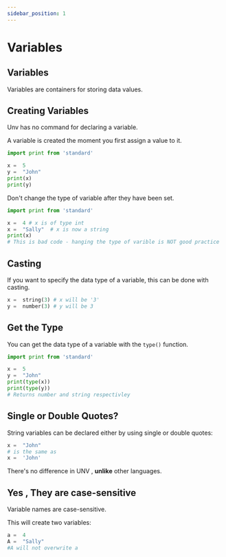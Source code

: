 ```yaml
---
sidebar_position: 1
---
```


# Variables

## Variables

Variables are containers for storing data values.

## Creating Variables

Unv has no command for declaring a variable.

A variable is created the moment you first assign a value to it.

```py
import print from 'standard'

x =  5
y =  "John"
print(x)
print(y)
```

Don't change the type of variable after they have been set.

```py
import print from 'standard'

x =  4 # x is of type int
x =  "Sally"  # x is now a string
print(x)
# This is bad code - hanging the type of varible is NOT good practice
```

## Casting

If you want to specify the data type of a variable, this can be done with casting.

```py
x =  string(3) # x will be '3'
y =  number(3) # y will be 3
```

## Get the Type

You can get the data type of a variable with the `type()` function.

```py
import print from 'standard'

x =  5
y =  "John"
print(type(x))
print(type(y))
# Returns number and string respectivley
```

## Single or Double Quotes?

String variables can be declared either by using single or double quotes:

```py
x =  "John"
# is the same as
x =  'John'
```

There's no difference in UNV , **unlike** other languages.

## Yes , They are case-sensitive

Variable names are case-sensitive.

This will create two variables:

```py
a =  4
A =  "Sally"
#A will not overwrite a
```

